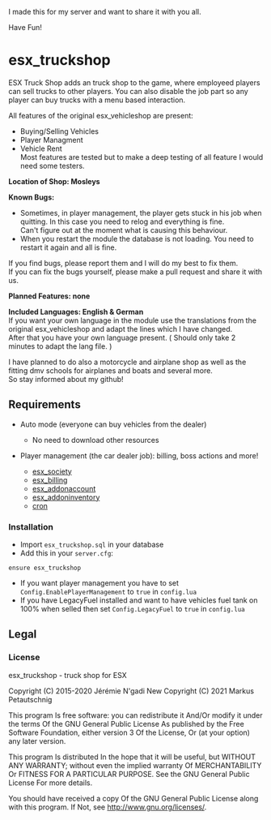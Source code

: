 I made this for my server and want to share it with you all.

Have Fun!

# esx_truckshop

ESX Truck Shop adds an truck shop to the game, where employeed players can sell trucks to other players. You can also disable the job part so any player can buy trucks with a menu based interaction.  
  
All features of the original esx_vehicleshop are present:  
- Buying/Selling Vehicles  
- Player Managment  
- Vehicle Rent  
Most features are tested but to make a deep testing of all feature I would need some testers.  

__Location of Shop: Mosleys__ 

__Known Bugs:__  
- Sometimes, in player management, the player gets stuck in his job when quitting. In this case you need to relog and everything is fine.  
Can't figure out at the moment what is causing this behaviour.  
- When you restart the module the database is not loading. You need to restart it again and all is fine.  

  
If you find bugs, please report them and I will do my best to fix them.  
If you can fix the bugs yourself, please make a pull request and share it with us.  
  
__Planned Features: none__  
  
__Included Languages: English & German__  
If you want your own language in the module use the translations from the original esx_vehicleshop and adapt the lines which I have changed.  
After that you have your own language present. ( Should only take 2 minutes to adapt the lang file. )  
  
I have planned to do also a motorcycle and airplane shop as well as the fitting dmv schools for airplanes and boats and several more.  
So stay informed about my github!

## Requirements

* Auto mode (everyone can buy vehicles from the dealer)
  * No need to download other resources

* Player management (the car dealer job): billing, boss actions and more!
  * [esx_society](https://github.com/ESX-Org/esx_society)
  * [esx_billing](https://github.com/ESX-Org/esx_billing)
  * [esx_addonaccount](https://github.com/ESX-Org/esx_addonaccount)
  * [esx_addoninventory](https://github.com/ESX-Org/esx_addoninventory)
  * [cron](https://github.com/ESX-Org/cron)

### Installation

- Import `esx_truckshop.sql` in your database
- Add this in your `server.cfg`:

```
ensure esx_truckshop
```
- If you want player management you have to set `Config.EnablePlayerManagement` to `true` in `config.lua`
- If you have LegacyFuel installed and want to have vehicles fuel tank on 100% when selled then set `Config.LegacyFuel` to `true` in `config.lua`

## Legal

### License

esx_truckshop - truck shop for ESX

Copyright (C) 2015-2020 Jérémie N'gadi
New Copyright (C) 2021 Markus Petautschnig

This program Is free software: you can redistribute it And/Or modify it under the terms Of the GNU General Public License As published by the Free Software Foundation, either version 3 Of the License, Or (at your option) any later version.

This program Is distributed In the hope that it will be useful, but WITHOUT ANY WARRANTY; without even the implied warranty Of MERCHANTABILITY Or FITNESS FOR A PARTICULAR PURPOSE. See the GNU General Public License For more details.

You should have received a copy Of the GNU General Public License along with this program. If Not, see http://www.gnu.org/licenses/.
